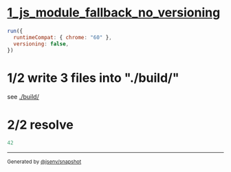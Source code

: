 # [1_js_module_fallback_no_versioning](../../preload_js_module_build.test.mjs#L35)

```js
run({
  runtimeCompat: { chrome: "60" },
  versioning: false,
})
```

# 1/2 write 3 files into "./build/"

see [./build/](./build/)

# 2/2 resolve

```js
42
```

---

<sub>
  Generated by <a href="https://github.com/jsenv/core/tree/main/packages/independent/snapshot">@jsenv/snapshot</a>
</sub>
